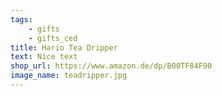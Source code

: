 ```yaml
---
tags:
    - gifts
    - gifts_ced
title: Hario Tea Dripper
text: Nice text
shop_url: https://www.amazon.de/dp/B00TF84F90
image_name: teadripper.jpg
---
```

